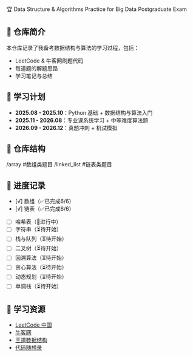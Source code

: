 🏆 Data Structure & Algorithms Practice for Big Data Postgraduate Exam

## 📌 仓库简介
本仓库记录了我备考数据结构与算法的学习过程，包括：
- LeetCode & 牛客网刷题代码
- 每道题的解题思路
- 学习笔记与总结

## 📅 学习计划
- **2025.08 - 2025.10**：Python 基础 + 数据结构与算法入门
- **2025.11 - 2026.08**：专业课系统学习 + 中等难度算法题
- **2026.09 - 2026.12**：真题冲刺 + 机试模拟

## 📂 仓库结构
/array  #数组类题目
/linked_list #链表类题目

## 📝 进度记录
- [√] 数组（✅已完成6/6）
- [√] 链表（✅已完成6/6）
- [ ] 哈希表（🚧进行中）
- [ ] 字符串（⏳待开始）
- [ ] 栈与队列（⏳待开始）
- [ ] 二叉树（⏳待开始）
- [ ] 回溯算法（⏳待开始）
- [ ] 贪心算法（⏳待开始）
- [ ] 动态规划（⏳待开始）
- [ ] 单调栈（⏳待开始）

## 📖 学习资源
- [LeetCode 中国](https://leetcode.cn/)
- [牛客网](https://www.nowcoder.com/)
- [王道数据结构](https://book.douban.com/subject/20432061/)
- [代码随想录](https://programmercarl.com/)
